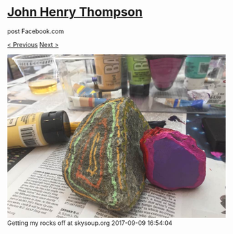 # [John Henry Thompson](../README.md)
post Facebook.com

[< Previous](2017-09-09-6.md) [Next >](2017-09-08-1.md)

[![](../media/2017-09-09/Timeline-Photos-Getting-my-rocks-off-at-skysoup-org.jpg)](../README.md)
Getting my rocks off at skysoup.org
2017-09-09 16:54:04